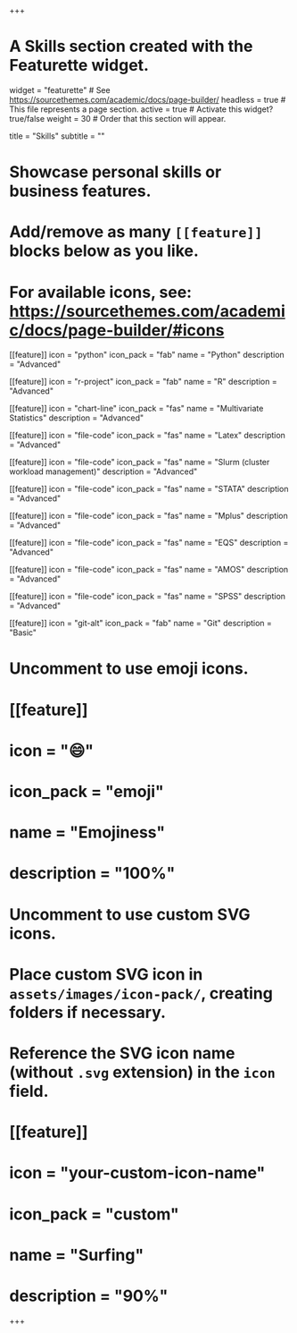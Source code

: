 +++
# A Skills section created with the Featurette widget.
widget = "featurette"  # See https://sourcethemes.com/academic/docs/page-builder/
headless = true  # This file represents a page section.
active = true  # Activate this widget? true/false
weight = 30  # Order that this section will appear.

title = "Skills"
subtitle = ""

# Showcase personal skills or business features.
# 
# Add/remove as many `[[feature]]` blocks below as you like.
# 
# For available icons, see: https://sourcethemes.com/academic/docs/page-builder/#icons

[[feature]]
  icon = "python"
  icon_pack = "fab"
  name = "Python"
  description = "Advanced"
  
[[feature]]
  icon = "r-project"
  icon_pack = "fab"
  name = "R"
  description = "Advanced"
  
[[feature]]
  icon = "chart-line"
  icon_pack = "fas"
  name = "Multivariate Statistics"
  description = "Advanced"  
  
[[feature]]
  icon = "file-code"
  icon_pack = "fas"
  name = "Latex"
  description = "Advanced"
  
[[feature]]
  icon = "file-code"
  icon_pack = "fas"
  name = "Slurm (cluster workload management)"
  description = "Advanced"
  
[[feature]]
  icon = "file-code"
  icon_pack = "fas"
  name = "STATA"
  description = "Advanced"
  
[[feature]]
  icon = "file-code"
  icon_pack = "fas"
  name = "Mplus"
  description = "Advanced"
  
[[feature]]
  icon = "file-code"
  icon_pack = "fas"
  name = "EQS"
  description = "Advanced"

[[feature]]
  icon = "file-code"
  icon_pack = "fas"
  name = "AMOS"
  description = "Advanced"
  
[[feature]]
  icon = "file-code"
  icon_pack = "fas"
  name = "SPSS"
  description = "Advanced"
  
[[feature]]
  icon = "git-alt"
  icon_pack = "fab"
  name = "Git"
  description = "Basic"


# Uncomment to use emoji icons.
# [[feature]]
#  icon = ":smile:"
#  icon_pack = "emoji"
#  name = "Emojiness"
#  description = "100%"  

# Uncomment to use custom SVG icons.
# Place custom SVG icon in `assets/images/icon-pack/`, creating folders if necessary.
# Reference the SVG icon name (without `.svg` extension) in the `icon` field.
# [[feature]]
#  icon = "your-custom-icon-name"
#  icon_pack = "custom"
#  name = "Surfing"
#  description = "90%"

+++
